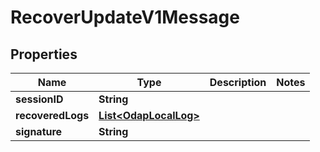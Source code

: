 

# RecoverUpdateV1Message


## Properties

| Name | Type | Description | Notes |
|------------ | ------------- | ------------- | -------------|
|**sessionID** | **String** |  |  |
|**recoveredLogs** | [**List&lt;OdapLocalLog&gt;**](OdapLocalLog.md) |  |  |
|**signature** | **String** |  |  |



